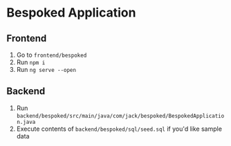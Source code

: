 # Bespoked Application

## Frontend

1. Go to ```frontend/bespoked```
2. Run ```npm i```
3. Run ```ng serve --open```

## Backend

1. Run ```backend/bespoked/src/main/java/com/jack/bespoked/BespokedApplication.java```
2. Execute contents of ```backend/bespoked/sql/seed.sql``` if you'd like sample data

